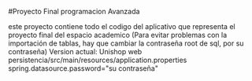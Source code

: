 #Proyecto Final programacion Avanzada

este proyecto contiene todo el codigo del aplicativo que representa el proyecto final del espacio academico
(Para evitar problemas con la importación de tablas, hay que cambiar la contraseña root de sql, por su contraseña)
Version actual: Unishop web
persistencia/src/main/resources/application.properties
spring.datasource.password="su contraseña"